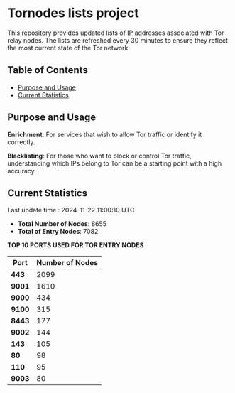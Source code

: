 # Tornodes lists project

This repository provides updated lists of IP addresses associated with Tor relay nodes. The lists are refreshed every 30 minutes to ensure they reflect the most current state of the Tor network.

## Table of Contents

- [Purpose and Usage](#purpose-and-usage)
- [Current Statistics](#current-statistics)


## Purpose and Usage

**Enrichment**: For services that wish to allow Tor traffic or identify it correctly.

**Blacklisting**: For those who want to block or control Tor traffic, understanding which IPs belong to Tor can be a starting point with a high accuracy.

## Current Statistics

Last update time : 2024-11-22 11:00:10 UTC

- **Total Number of Nodes**: 8655
- **Total of Entry Nodes**: 7082

**TOP 10 PORTS USED FOR TOR ENTRY NODES**

| **Port** | **Number of Nodes** |
|------|-----------------|
| **443**   | 2099  |
| **9001**   | 1610  |
| **9000**   | 434  |
| **9100**   | 315  |
| **8443**   | 177  |
| **9002**   | 144  |
| **143**   | 105  |
| **80**   | 98  |
| **110**   | 95  |
| **9003**   | 80  |

